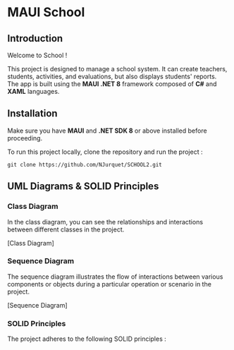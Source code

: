 # MAUI School

## Introduction
Welcome to School !

This project is designed to manage a school system. It can create teachers, students, activities, and evaluations, but also displays students' reports. The app is built using the **MAUI .NET 8** framework composed of **C#** and **XAML** languages.

## Installation

Make sure you have **MAUI** and **.NET SDK 8** or above installed before proceeding.

To run this project locally, clone the repository and run the project :

```
git clone https://github.com/NJurquet/SCHOOL2.git
```

## UML Diagrams & SOLID Principles

### Class Diagram

In the class diagram, you can see the relationships and interactions between different classes in the project.

[Class Diagram]

### Sequence Diagram

The sequence diagram illustrates the flow of interactions between various components or objects during a particular operation or scenario in the project.

[Sequence Diagram]

### SOLID Principles
The project adheres to the following SOLID principles :
